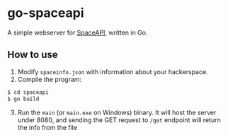 # go-spaceapi

A simple webserver for [SpaceAPI](https://spaceapi.io/#schema), written in Go.

## How to use

1. Modify `spaceinfo.json` with information about your hackerspace.
2. Compile the program:
```sh
$ cd spaceapi
$ go build
```
3. Run the `main` (or `main.exe` on Windows) binary. 
It will host the server under 8080, and sending the GET request to `/get` 
endpoint will return the info from the file
